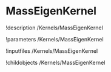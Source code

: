 <!-- MOOSE Documentation Stub: Remove this when content is added. -->

# MassEigenKernel
!description /Kernels/MassEigenKernel

!parameters /Kernels/MassEigenKernel

!inputfiles /Kernels/MassEigenKernel

!childobjects /Kernels/MassEigenKernel
